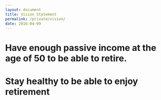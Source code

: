 ```yaml
---
layout: document
title: Vision Statement
permalink: /private/vision/
date: 2016-04-09
---
```

# Have enough passive income at the age of 50 to be able to retire.
# Stay healthy to be able to enjoy retirement
